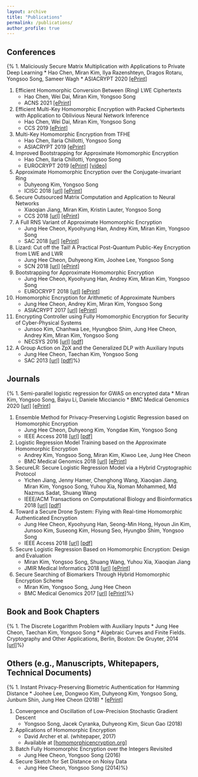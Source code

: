 ```yaml
---
layout: archive
title: "Publications"
permalink: /publications/
author_profile: true
---
```


## Conferences
{%  1. Maliciously Secure Matrix Multiplication with Applications to Private Deep Learning
      * Hao Chen, Miran Kim, Ilya Razenshteyn, Dragos Rotaru, Yongsoo Song, Sameer Wagh
      * ASIACRYPT 2020 [[ePrint]](https://eprint.iacr.org/2020/451)
  1. Efficient Homomorphic Conversion Between (Ring) LWE Ciphertexts
      * Hao Chen, Wei Dai, Miran Kim, Yongsoo Song
      * ACNS 2021 [[ePrint]](https://eprint.iacr.org/2020/015)
  1. Efficient Multi-Key Homomorphic Encryption with Packed Ciphertexts with Application to Oblivious Neural Network Inference
      * Hao Chen, Wei Dai, Miran Kim, Yongsoo Song
      * CCS 2019 [[ePrint]](https://eprint.iacr.org/2019/524)
  1. Multi-Key Homomorphic Encryption from TFHE
      * Hao Chen, Ilaria Chillotti, Yongsoo Song
      * ASIACRYPT 2019 [[ePrint]](https://eprint.iacr.org/2019/116)
  1. Improved Bootstrapping for Approximate Homomorphic Encryption
      * Hao Chen, Ilaria Chillotti, Yongsoo Song
      * EUROCRYPT 2019 [[ePrint]](https://eprint.iacr.org/2018/1043) [[video]](https://www.youtube.com/watch?v=9cCnmgPZGfw&t=3s)
  1. Approximate Homomorphic Encryption over the Conjugate-invariant Ring
      * Duhyeong Kim, Yongsoo Song
      * ICISC 2018 [[url]](https://link.springer.com/chapter/10.1007%2F978-3-030-12146-4_6) [[ePrint]](https://eprint.iacr.org/2018/952)
  1. Secure Outsourced Matrix Computation and Application to Neural Networks
      * Xiaoqian Jiang, Miran Kim, Kristin Lauter, Yongsoo Song
      * CCS 2018 [[url]](https://dl.acm.org/citation.cfm?id=3243837) [[ePrint]](https://eprint.iacr.org/2018/1041)
  1. A Full RNS Variant of Approximate Homomorphic Encryption
      * Jung Hee Cheon, Kyoohyung Han, Andrey Kim, Miran Kim, Yongsoo Song
      * SAC 2018 [[url]](https://link.springer.com/chapter/10.1007%2F978-3-030-10970-7_16) [[ePrint]](https://eprint.iacr.org/2018/931)
  1. Lizard: Cut off the Tail! A Practical Post-Quantum Public-Key Encryption from LWE and LWR
      * Jung Hee Cheon, Duhyeong Kim, Joohee Lee, Yongsoo Song
      * SCN 2018 [[url]](https://link.springer.com/chapter/10.1007%2F978-3-319-98113-0_9) [[ePrint]](https://eprint.iacr.org/2016/1126)
  1. Bootstrapping for Approximate Homomorphic Encryption
      * Jung Hee Cheon, Kyoohyung Han, Andrey Kim, Miran Kim, Yongsoo Song
      * EUROCRYPT 2018 [[url]](https://link.springer.com/chapter/10.1007/978-3-319-78381-9_14) [[ePrint]](https://eprint.iacr.org/2018/153/)
  1. Homomorphic Encryption for Arithmetic of Approximate Numbers
      * Jung Hee Cheon, Andrey Kim, Miran Kim, Yongsoo Song
      * ASIACRYPT 2017 [[url]](https://link.springer.com/chapter/10.1007/978-3-319-70694-8_15) [[ePrint]](https://eprint.iacr.org/2016/421)
  1. Encrypting Controller using Fully Homomorphic Encryption for Security of Cyber-Physical Systems
      * Junsoo Kim, Chanhwa Lee, Hyungboo Shim, Jung Hee Cheon, Andrey Kim, Miran Kim, Yongsoo Song
      * NECSYS 2016 [[url]](https://www.sciencedirect.com/science/article/pii/S2405896316319796) [[pdf]](https://yongsoosong.github.io/files/papers/cps.pdf)
  1. A Group Action on ZpX and the Generalized DLP with Auxiliary Inputs
      * Jung Hee Cheon, Taechan Kim, Yongsoo Song
      * SAC 2013 [[url]](https://link.springer.com/chapter/10.1007/978-3-662-43414-7_6) [[pdf]](https://yongsoosong.github.io/files/papers/GDLPwAI.pdf)%}

## Journals
{%  1. Semi-parallel logistic regression for GWAS on encrypted data
      * Miran Kim, Yongsoo Song, Baiyu Li, Daniele Micciancio
      * BMC Medical Genomics 2020 [[url]](https://bmcmedgenomics.biomedcentral.com/articles/10.1186/s12920-020-0724-z) [[ePrint]](https://eprint.iacr.org/2019/294)
  1. Ensemble Method for Privacy-Preserving Logistic Regression based on Homomorphic Encryption
      * Jung Hee Cheon, Duhyeong Kim, Yongdae Kim, Yongsoo Song
      * IEEE Access 2018 [[url]](https://ieeexplore.ieee.org/document/8444365) [[pdf]](https://yongsoosong.github.io/files/papers/ensemble.pdf)
  1. Logistic Regression Model Training based on the Approximate Homomorphic Encryption
      * Andrey Kim, Yongsoo Song, Miran Kim, Kiwoo Lee, Jung Hee Cheon
      * BMC Medical Genomics 2018 [[url]](https://bmcmedgenomics.biomedcentral.com/articles/10.1186/s12920-018-0401-7) [[ePrint]](https://eprint.iacr.org/2018/254)
  1. SecureLR: Secure Logistic Regression Model via a Hybrid Cryptographic Protocol
      * Yichen Jiang, Jenny Hamer, Chenghong Wang, Xiaoqian Jiang, Miran Kim, Yongsoo Song, Yuhou Xia, Noman Mohammed, Md Nazmus Sadat, Shuang Wang
      * IEEE/ACM Transactions on Computational Biology and Bioinformatics 2018 [[url]](https://ieeexplore.ieee.org/document/8355587) [[pdf]](https://yongsoosong.github.io/files/papers/sgx.pdf)
  1. Toward a Secure Drone System: Flying with Real-time Homomorphic Authenticated Encryption
      * Jung Hee Cheon, Kyoohyung Han, Seong-Min Hong, Hyoun Jin Kim, Junsoo Kim, Suseong Kim, Hosung Seo, Hyungbo Shim, Yongsoo Song
      * IEEE Access 2018 [[url]](https://ieeexplore.ieee.org/document/8325268) [[pdf]](https://yongsoosong.github.io/files/papers/drone.pdf)
  1. Secure Logistic Regression Based on Homomorphic Encryption: Design and Evaluation
      * Miran Kim, Yongsoo Song, Shuang Wang, Yuhou Xia, Xiaoqian Jiang
      * JMIR Medical Informatics 2018 [[url]](https://medinform.jmir.org/2018/2/e19/) [[ePrint]](https://eprint.iacr.org/2018/074)
  1. Secure Searching of Biomarkers Through Hybrid Homomorphic Encryption Scheme
      * Miran Kim, Yongsoo Song, Jung Hee Cheon
      * BMC Medical Genomics 2017 [[url]](https://bmcmedgenomics.biomedcentral.com/track/pdf/10.1186/s12920-017-0280-3) [[ePrint]](https://eprint.iacr.org/2017/294)%}

## Book and Book Chapters
{%  1. The Discrete Logarithm Problem with Auxiliary Inputs
      * Jung Hee Cheon, Taechan Kim, Yongsoo Song
      * Algebraic Curves and Finite Fields. Cryptography and Other Applications, Berlin, Boston: De Gruyter, 2014 [[url]](https://www.degruyter.com/viewbooktoc/product/207742)%}

## Others (e.g., Manuscripts, Whitepapers, Technical Documents)
{%  1. Instant Privacy-Preserving Biometric Authentication for Hamming Distance
      * Joohee Lee, Dongwoo Kim, Duhyeong Kim, Yongsoo Song, Junbum Shin, Jung Hee Cheon (2018)
      * [[ePrint]](https://eprint.iacr.org/2018/1214)
  1. Convergence and Oscillation of Low-Precision Stochastic Gradient Descent
      * Yongsoo Song, Jacek Cyranka, Duhyeong Kim, Sicun Gao (2018)
  1. Applications of Homomorphic Encryption
      * David Archer et al. (whitepaper, 2017)
      * Available at [[homomorphicencryption.org]](http://homomorphicencryption.org)
  1. Batch Fully Homomorphic Encryption over the Integers Revisited
      * Jung Hee Cheon, Yongsoo Song (2016)
  1. Secure Sketch for Set Distance on Noisy Data
      * Jung Hee Cheon, Yongsoo Song (2014)%}
